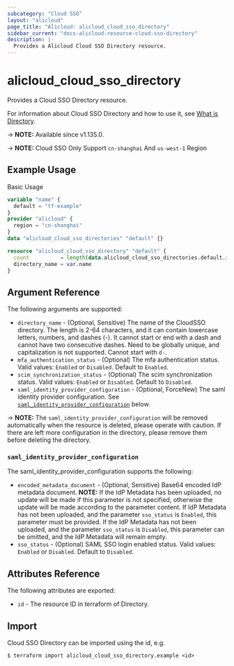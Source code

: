 ```yaml
---
subcategory: "Cloud SSO"
layout: "alicloud"
page_title: "Alicloud: alicloud_cloud_sso_directory"
sidebar_current: "docs-alicloud-resource-cloud-sso-directory"
description: |-
  Provides a Alicloud Cloud SSO Directory resource.
---
```


# alicloud_cloud_sso_directory

Provides a Cloud SSO Directory resource.

For information about Cloud SSO Directory and how to use it, see [What is Directory](https://www.alibabacloud.com/help/en/cloudsso/latest/api-cloudsso-2021-05-15-createdirectory).

-> **NOTE:** Available since v1.135.0.

-> **NOTE:** Cloud SSO Only Support `cn-shanghai` And `us-west-1` Region

## Example Usage

Basic Usage

```terraform
variable "name" {
  default = "tf-example"
}
provider "alicloud" {
  region = "cn-shanghai"
}
data "alicloud_cloud_sso_directories" "default" {}

resource "alicloud_cloud_sso_directory" "default" {
  count          = length(data.alicloud_cloud_sso_directories.default.ids) > 0 ? 0 : 1
  directory_name = var.name
}
```

## Argument Reference

The following arguments are supported:

* `directory_name` - (Optional, Sensitive) The name of the CloudSSO directory. The length is 2-64 characters, and it can contain lowercase letters, numbers, and dashes (-). It cannot start or end with a dash and cannot have two consecutive dashes. Need to be globally unique, and capitalization is not supported. Cannot start with `d-`.
* `mfa_authentication_status` - (Optional) The mfa authentication status. Valid values: `Enabled` or `Disabled`. Default to `Enabled`.
* `scim_synchronization_status` - (Optional) The scim synchronization status. Valid values: `Enabled` or `Disabled`. Default to `Disabled`.
* `saml_identity_provider_configuration` - (Optional, ForceNew) The saml identity provider configuration. See [`saml_identity_provider_configuration`](#saml_identity_provider_configuration) below.

-> **NOTE:** The `saml_identity_provider_configuration` will be removed automatically when the resource is deleted, please operate with caution. If there are left more configuration in the directory, please remove them before deleting the directory.

### `saml_identity_provider_configuration`

The saml_identity_provider_configuration supports the following:

* `encoded_metadata_document` - (Optional, Sensitive) Base64 encoded IdP metadata document. **NOTE:** If the IdP Metadata has been uploaded, no update will be made if this parameter is not specified, otherwise the update will be made according to the parameter content. If IdP Metadata has not been uploaded, and the parameter `sso_status` is `Enabled`, this parameter must be provided. If the IdP Metadata has not been uploaded, and the parameter `sso_status` is `Disabled`, this parameter can be omitted, and the IdP Metadata will remain empty.
* `sso_status` - (Optional) SAML SSO login enabled status. Valid values: `Enabled` or `Disabled`. Default to `Disabled`.

## Attributes Reference

The following attributes are exported:

* `id` - The resource ID in terraform of Directory.

## Import

Cloud SSO Directory can be imported using the id, e.g.

```shell
$ terraform import alicloud_cloud_sso_directory.example <id>
```
